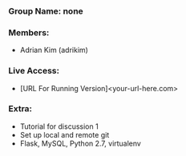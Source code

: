 ### Group Name: none

### Members:
  - Adrian Kim (adrikim)
  
### Live Access:
  - [URL For Running Version]<your-url-here.com>

### Extra:
  - Tutorial for discussion 1
  - Set up local and remote git
  - Flask, MySQL, Python 2.7, virtualenv
